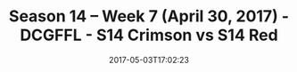 ---
title: Season 14 – Week 7 (April 30, 2017) - DCGFFL - S14 Crimson vs S14 Red
teams-score:
- team: _teams/s14-crimson.md
  score:
- team: _teams/s14-red.md
  score: 6
mvp: Antwon & Larry W.
game-ball: "#Todd & Jaime"
sportsperson: ''
season: 14
week: 7
date: '2017-05-03T17:02:23'
pageid: season-14-week-7-april-30-2017-5094-vs-5103
---